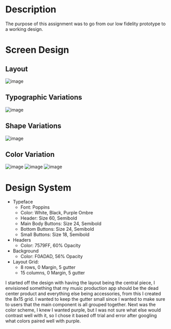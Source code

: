 # Description 

The purpose of this assignment was to go from our low fidelity prototype to a working design.

# Screen Design

## Layout

![image](https://user-images.githubusercontent.com/54749984/167728873-994dad19-44cb-49ba-9bc6-4c4bdeda9df7.png)

## Typographic Variations

![image](https://user-images.githubusercontent.com/54749984/167730023-0d238f9d-eb00-4566-a98c-3d763a888e95.png)

## Shape Variations

![image](https://user-images.githubusercontent.com/54749984/167730909-99e469b5-76fb-4d3f-8f25-9bbd2689654e.png)

## Color Variation

![image](https://user-images.githubusercontent.com/54749984/167738226-f4419300-4911-4463-a9a1-d7d9cc6d3420.png)
![image](https://user-images.githubusercontent.com/54749984/167739860-21b64a8a-15c7-4360-9dc6-2d9b066c4327.png)
![image](https://user-images.githubusercontent.com/54749984/167741935-6205358e-1851-4dab-9848-fed11003334b.png)


# Design System
- Typeface
    - Font: Poppins
    - Color: White, Black, Purple Ombre
    - Header: Size 60, Semibold
    - Main Body Buttons: Size 24, Semibold
    - Bottom Buttons: Size 24, Semibold
    - Small Buttons: Size 18, Semibold
- Headers
    - Color: 7579FF, 60% Opacity
- Background
    - Color: F0ADAD, 56% Opacity
- Layout Grid:
    - 8 rows, 0 Margin, 5 gutter
    - 15 columns, 0 Margin, 5 gutter

I started off the design with having the layout being the central piece, I envisioned something that my music production app should be the dead center product and everything else being accessories, from this I created the 8x15 grid. I wanted to keep the gutter small since I wanted to make sure to users that the main component is all grouped together. Next was the color scheme, I knew I wanted purple, but I was not sure what else would contrast well with it, so I chose it based off trial and error after googling what colors paired well with purple.
